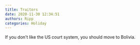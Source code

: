 ```yaml
---
title: Traitors
date: 2020-11-30 12:34:51
authors: Ripp
categories: Holiday
---
```


 If you don't like the US court system, you should move to Bolivia.